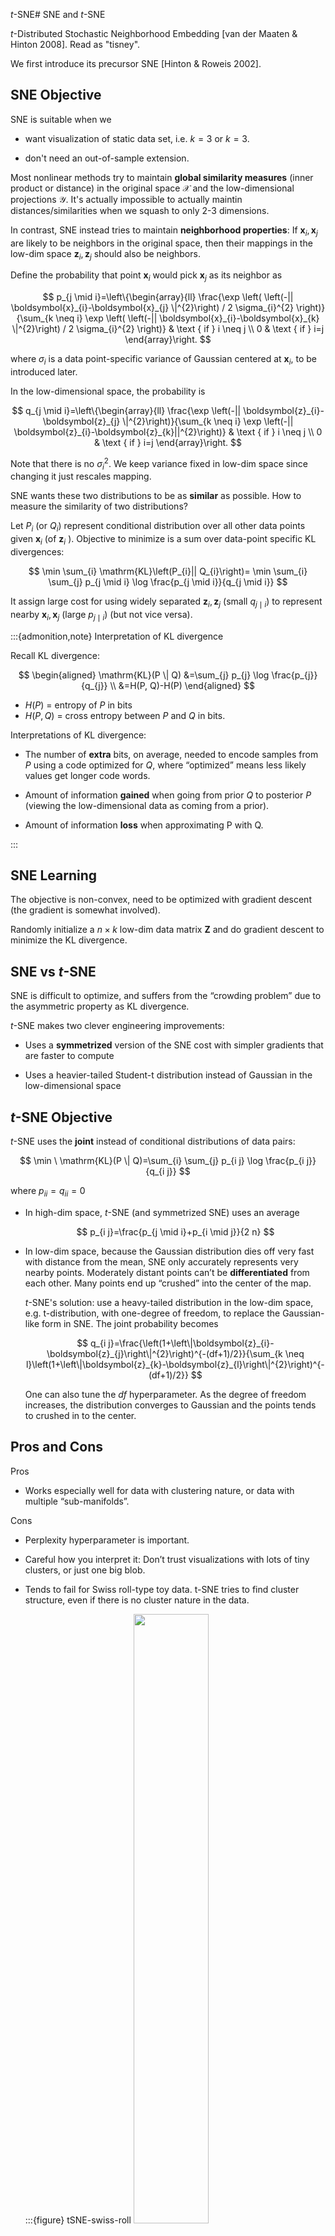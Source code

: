 $t$-SNE# SNE and $t$-SNE

$t$-Distributed Stochastic Neighborhood Embedding [van der Maaten & Hinton 2008]. Read as "tisney".

We first introduce its precursor SNE [Hinton & Roweis 2002].

## SNE Objective

SNE is suitable when we

- want visualization of static data set, i.e. $k=3$ or $k=3$.

- don't need an out-of-sample extension.

Most nonlinear methods try to maintain **global similarity measures** (inner product or distance) in the original space $\mathcal{X}$ and the low-dimensional projections $\mathcal{Y}$. It's actually impossible to actually maintin distances/similarities when we squash to only 2-3 dimensions.

In contrast, SNE instead tries to maintain **neighborhood properties**: If $\boldsymbol{x}_i ,\boldsymbol{x}_j$ are likely to be neighbors in the original space, then their mappings in the low-dim space $\boldsymbol{z}_i , \boldsymbol{z}_j$ should also be neighbors.

Define the probability that point $\boldsymbol{x}_i$ would pick $\boldsymbol{x}_j$ as its neighbor as

$$
p_{j \mid i}=\left\{\begin{array}{ll}
\frac{\exp \left( \left(-|| \boldsymbol{x}_{i}-\boldsymbol{x}_{j} \|^{2}\right) / 2 \sigma_{i}^{2} \right)}{\sum_{k \neq i} \exp \left( \left(-|| \boldsymbol{x}_{i}-\boldsymbol{x}_{k} \|^{2}\right) / 2 \sigma_{i}^{2} \right)} & \text { if } i \neq j \\
0 & \text { if } i=j
\end{array}\right.
$$

where $\sigma_i$ is a data point-specific variance of Gaussian centered at $\boldsymbol{x}_i$, to be introduced later.

In the low-dimensional space, the probability is

$$
q_{j \mid i}=\left\{\begin{array}{ll}
\frac{\exp \left(-|| \boldsymbol{z}_{i}-\boldsymbol{z}_{j} \|^{2}\right)}{\sum_{k \neq i} \exp \left(-|| \boldsymbol{z}_{i}-\boldsymbol{z}_{k}||^{2}\right)} & \text { if } i \neq j \\
0 & \text { if } i=j
\end{array}\right.
$$

Note that there is no $\sigma^2 _i$. We keep variance fixed in low-dim space since changing it just rescales mapping.

SNE wants these two distributions to be as **similar** as possible. How to measure the similarity of two distributions?

Let $P_i$ (or $Q_i$) represent conditional distribution over all other data points given $\boldsymbol{x}_i$ (of $\boldsymbol{z}_i$ ). Objective to minimize is a sum over data-point specific KL divergences:

$$
\min \sum_{i} \mathrm{KL}\left(P_{i}|| Q_{i}\right)= \min \sum_{i} \sum_{j} p_{j \mid i} \log \frac{p_{j \mid i}}{q_{j \mid i}}
$$

It assign large cost for using widely separated $\boldsymbol{z}_i, \boldsymbol{z}_j$ (small $q_{j\mid i}$) to represent nearby $\boldsymbol{x}_i , \boldsymbol{x}_j$ (large $p_{j\mid i}$) (but not vice versa).



:::{admonition,note} Interpretation of KL divergence

Recall KL divergence:

$$
\begin{aligned}
\mathrm{KL}(P \| Q) &=\sum_{j} p_{j} \log \frac{p_{j}}{q_{j}} \\
&=H(P, Q)-H(P)
\end{aligned}
$$

- $H(P)$ = entropy of $P$ in bits
- $H(P,Q)$ = cross entropy between $P$ and $Q$ in bits.

Interpretations of KL divergence:

- The number of **extra** bits, on average, needed to encode samples from $P$ using a code optimized for $Q$, where “optimized” means less likely values get longer code words.

- Amount of information **gained** when going from prior $Q$ to posterior $P$ (viewing the low-dimensional data as coming from a prior).

- Amount of information **loss** when approximating P with Q.

:::

## SNE Learning

The objective is non-convex, need to be optimized with gradient descent (the gradient is somewhat involved).

Randomly initialize a $n \times k$ low-dim data matrix $\boldsymbol{Z}$ and do gradient descent to minimize the KL divergence.

## SNE vs $t$-SNE

SNE is difficult to optimize, and suffers from the “crowding problem” due to the asymmetric property as KL divergence.

$t$-SNE makes two clever engineering improvements:

- Uses a **symmetrized** version of the SNE cost with simpler gradients that are faster to compute

- Uses a heavier-tailed Student-t distribution instead of Gaussian in the low-dimensional space

## $t$-SNE Objective

$t$-SNE uses the **joint** instead of conditional distributions of data pairs:

$$
\min \ \mathrm{KL}(P \| Q)=\sum_{i} \sum_{j} p_{i j} \log \frac{p_{i j}}{q_{i j}}
$$

where $p_{ii} = q_{ii} = 0$


- In high-dim space, $t$-SNE (and symmetrized SNE) uses an average

    $$
    p_{i j}=\frac{p_{j \mid i}+p_{i \mid j}}{2 n}
    $$

- In low-dim space, because the Gaussian distribution dies off very fast with distance from the mean, SNE only accurately represents very nearby points. Moderately distant points can’t be **differentiated** from each other. Many points end up “crushed” into the center of the map.

    $t$-SNE's solution: use a heavy-tailed distribution in the low-dim space, e.g. t-distribution, with one-degree of freedom, to replace the Gaussian-like form in SNE. The joint probability becomes

    $$
    q_{i j}=\frac{\left(1+\left\|\boldsymbol{z}_{i}-\boldsymbol{z}_{j}\right\|^{2}\right)^{-(df+1)/2}}{\sum_{k \neq l}\left(1+\left\|\boldsymbol{z}_{k}-\boldsymbol{z}_{l}\right\|^{2}\right)^{-(df+1)/2}}
    $$

    One can also tune the $df$ hyperparameter. As the degree of freedom increases, the distribution converges to Gaussian and the points tends to crushed in to the center.


## Pros and Cons

Pros

- Works especially well for data with clustering nature, or data with multiple
“sub-manifolds”.

Cons

- Perplexity hyperparameter is important.

- Careful how you interpret it: Don’t trust visualizations with lots of tiny clusters, or just one big blob.

- Tends to fail for Swiss roll-type toy data. t-SNE tries to find cluster structure, even if there is no cluster nature in the data.

    :::{figure} tSNE-swiss-roll
    <img src="../imgs/tSNE-swiss-roll.png" width = "50%" alt=""/>

    Comparison of performance over a manifold data set [[scikit-learn]](http://scikit-learn.org/stable/modules/manifold.html)

    :::

- $t$-SNE is non-parametric and has no natural out-of-sample extension; parametric extensions exist, e.g. [parametric $t$-SNE](parametric-t-SNE).


## Model Selection

How to set the hyperparameters $\sigma_i$?

Data point-specific variances allow SNE/t-SNE to model varying densities in different parts of the high-dim space, but that’s as many hyperparameters as data points. SNE/t-SNE sets $\sigma_i$ based on a single user-provided hyperparameter, namely **perplexity**.

Definition (Perplexity)
: The perplexity of the distribution $P_i$ is defined as

  $$
  \begin{aligned}
  \operatorname{Perp}\left(P_{i}\right) &=2^{H\left(P_{i}\right)} \\
  H\left(P_{i}\right) &=-\sum_{j} p_{j \mid i} \log _{2} p_{j \mid i}
  \end{aligned}
  $$

Recall that entropy is the average number of bits needed to encode the random variable. Perplexity is the “effective number of values” in the support of the domain of the random variable.

**Examples**

- Consider a uniform distribution P over N values:

    $$
    \begin{aligned}
    \operatorname{Perp}(P) &=2^{-\sum_{i} p_{i} \log _{2} p_{i}} \\
    &=2^{-\sum_{i} \frac{1}{N} \log _{2}\left(\frac{1}{N}\right)} \\
    &=2^{\sum_{i} \frac{1}{N} \log _{2} N} \\
    &=2^{\log _{2} N}=N
    \end{aligned}
    $$

- Consider a distribution P where one value has probability 1:

    $$
    \begin{aligned}
    \operatorname{Perp}(P) &=2^{-\sum_{i} p_{i} \log _{2} p_{i}} \\
    &=2^{-1 \log _{2} 1}=2^{0}=1
    \end{aligned}
    $$

Varying perplexity:

- Low perplexity, t-SNE tries to find more clusters of small size.
- High perplexity, t-SNE tries to find less clusters of large size.

:::{figure} tSNE-varying-perp
<img src="../imgs/tSNE-varying-perp.png" width = "90%" alt=""/>

t-SNE: varying perplexity (http://distill.pub/2016/misread-tsne/)
:::


So we should set perplexity as the average degree of each point, if we know it.

What if the degree distribution is wide, i.e. imbalance? t-SNE may fail, some large-size cluster may break up to small ones.

(parametric-t-SNE)=
## Extension: Parametric $t$-SNE

Parametric $t$-SNE use a parametric function $f(\cdot)$ to obtain the lower dimensional representation. The joint probability changes from


$$
q_{i j} =\frac{\left(1+\left\|\boldsymbol{z}_{i}-\boldsymbol{z}_{j}\right\|^{2}\right)^{-1}}{\sum_{k \neq l}\left(1+\left\|\boldsymbol{z}_{k}-\boldsymbol{z}_{l}\right\|^{2}\right)^{-1}} \\
$$

to

$$
q_{i j} =\frac{\left(1+\left\|f\left(\boldsymbol{x}_{i}\right)-f\left(\boldsymbol{x}_{j}\right)\right\|^{2}\right)^{-(\alpha+1) / 2}}{\sum_{k \neq l}\left(1+\left\|f\left(\boldsymbol{x}_{k}\right)-f\left(\boldsymbol{x}_{l}\right)\right\|^{2}\right)^{-(\alpha+1) / 2}}
$$

where

- $f(\cdot)$ is a deep neural network

- $\alpha$ is the number of degrees of freedom of the Student t-distribution

- The higher the dimensionality of $f(\cdot)$, the higher $\alpha$ should be (can be set manually or learned).

As a result, we can do out-of-sample prediction.

